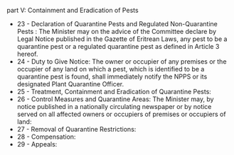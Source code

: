 part V: Containment and Eradication of Pests

<ul>
			<li>23 - Declaration of Quarantine Pests and Regulated Non-Quarantine Pests : The Minister may on the advice of the Committee declare by Legal Notice published in the Gazette of Eritrean Laws, any pest to be a quarantine pest or a regulated quarantine pest as defined in Article 3 hereof.<ul>
			</ul></li>			<li>24 - Duty to Give Notice: The owner or occupier of any premises or the occupier of any land on which a pest, which is identified to be a quarantine pest is found, shall immediately notify the NPPS or its designated Plant Quarantine Officer.<ul>
			</ul></li>			<li>25 - Treatment, Containment and Eradication of Quarantine Pests: <ul>
			</ul></li>			<li>26 - Control Measures and Quarantine Areas: The Minister may, by notice published in a nationally circulating newspaper or by notice served on all affected owners or occupiers of premises or occupiers of land:<ul>
			</ul></li>			<li>27 - Removal of Quarantine Restrictions: <ul>
			</ul></li>			<li>28 - Compensation: <ul>
			</ul></li>			<li>29 - Appeals: <ul>
			</ul></li></ul>